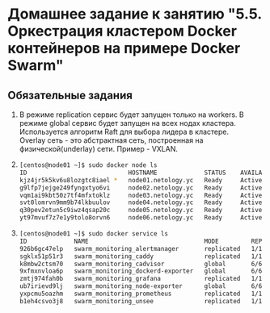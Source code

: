 # Домашнее задание к занятию "5.5. Оркестрация кластером Docker контейнеров на примере Docker Swarm"  
  
## Обязательные задания  
  
1.   	
	В режиме replication сервис будет запущен только на workers. В режиме global сервис будет запущен на всех нодах кластера.  
	Используется алгоритм Raft для выбора лидера в кластере.  
	Overlay сеть - это абстрактная сеть, построенная на физической(underlay) сети. Пример - VXLAN.   

2.	```bash
	[centos@node01 ~]$ sudo docker node ls  
	ID                            HOSTNAME             STATUS    AVAILABILITY   MANAGER STATUS   ENGINE VERSION
	kjz4jr5k5kv6u8lozgtc8iael *   node01.netology.yc   Ready     Active         Leader           20.10.11
	g9lfp7jejge249fyngxtyo6vi     node02.netology.yc   Ready     Active         Reachable        20.10.11
	vqm1ai9kbt50z7tf4mfxtoklz     node03.netology.yc   Ready     Active         Reachable        20.10.11
	svt0lomrvn9mm9b74lkbuulov     node04.netology.yc   Ready     Active                          20.10.11
	q30pev2etun5c9iwz4qsap20c     node05.netology.yc   Ready     Active                          20.10.11
	yt97mvuf7z7e1y9tolo8orvn6     node06.netology.yc   Ready     Active                          20.10.11
	```
3.	```bash
	[centos@node01 ~]$ sudo docker service ls
	ID             NAME                                MODE         REPLICAS   IMAGE                                          PORTS
	926b6gc47elp   swarm_monitoring_alertmanager       replicated   1/1        stefanprodan/swarmprom-alertmanager:v0.14.0    
	sgklx51p51r3   swarm_monitoring_caddy              replicated   1/1        stefanprodan/caddy:latest                      *:3000->3000/tcp, *:9090->9090/tcp, *:9093-	 9094->9093-9094/tcp
	k8mbw2ctsm70   swarm_monitoring_cadvisor           global       6/6        google/cadvisor:latest                         
	9xfmxnvloa6p   swarm_monitoring_dockerd-exporter   global       6/6        stefanprodan/caddy:latest                      
	zmtj974fah0b   swarm_monitoring_grafana            replicated   1/1        stefanprodan/swarmprom-grafana:5.3.4           
	ub7irievd9lj   swarm_monitoring_node-exporter      global       6/6        stefanprodan/swarmprom-node-exporter:v0.16.0   
	yxpcmu5oazhm   swarm_monitoring_prometheus         replicated   1/1        stefanprodan/swarmprom-prometheus:v2.5.0       
	b1eh4csvo3j8   swarm_monitoring_unsee              replicated   1/1        cloudflare/unsee:v0.8.0                
	```

